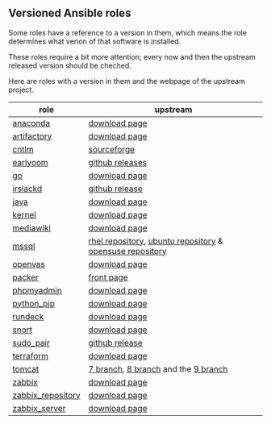 ## Versioned Ansible roles
Some roles have a reference to a version in them, which means the role determines what verion of that software is installed.

These roles require a bit more attention; every now and then the upstream released version should be cheched.

Here are roles with a version in them and the webpage of the upstream project.

| role | upstream |
|------|----------|
|[anaconda](https://github.com/robertdebock/ansible-role-anaconda/blob/master/defaults/main.yml)|[download page](https://www.anaconda.com/distribution/)|
|[artifactory](https://github.com/robertdebock/ansible-role-artifactory/blob/master/defaults/main.yml)|[download page](https://dl.bintray.com/jfrog/artifactory/)|
|[cntlm](https://github.com/robertdebock/ansible-role-cntlm/blob/master/defaults/main.yml)|[sourceforge](https://sourceforge.net/projects/cntlm/files/)|
|[earlyoom](https://github.com/robertdebock/ansible-role-earlyoom/blob/master/defaults/main.yml)|[github releases](https://github.com/rfjakob/earlyoom/releases)|
|[go](https://github.com/robertdebock/ansible-role-go/blob/master/defaults/main.yml)|[download page](https://golang.org/dl/)|
|[irslackd](https://github.com/robertdebock/ansible-role-irslackd/blob/master/defaults/main.yml)|[github release](https://github.com/adsr/irslackd/releases)|
|[java](https://github.com/robertdebock/ansible-role-java/blob/master/vars/main.yml)|[download page](https://www.oracle.com/technetwork/java/javaseproducts/downloads/index.html)|
|[kernel](https://github.com/robertdebock/ansible-role-kernel/blob/master/defaults/main.yml)|[download page](https://www.kernel.org/)|
|[mediawiki](https://github.com/robertdebock/ansible-role-mediawiki/blob/master/defaults/main.yml)|[download page](https://www.mediawiki.org/wiki/Download)|
|[mssql](https://github.com/robertdebock/ansible-role-mssql/blob/master/vars/main.yml)|[rhel repository](https://packages.microsoft.com/rhel/7/mssql-server-2017/), [ubuntu repository](https://packages.microsoft.com/ubuntu/16.04/mssql-server-2017/pool/main/m/mssql-server/) & [opensuse repository](https://packages.microsoft.com/sles/12/mssql-server-2017/)|
|[openvas](https://github.com/robertdebock/ansible-role-openvas/blob/master/vars/main.yml)|[download page](http://updates.atomicorp.com/channels/atomic/centos/7/x86_64/RPMS/)|
|[packer](https://github.com/robertdebock/ansible-role-packer/blob/master/defaults/main.yml)|[front page](https://www.packer.io/)|
|[phpmyadmin](https://github.com/robertdebock/ansible-role-phpmyadmin/blob/master/defaults/main.yml)|[download page](https://www.phpmyadmin.net/downloads/)|
|[python_pip](https://github.com/robertdebock/ansible-role-python_pip/blob/master/defaults/main.yml)|[download page](https://pypi.org/project/pip/)|
|[rundeck](https://github.com/robertdebock/ansible-role-rundeck/blob/master/vars/main.yml)|[download page](https://rundeck.org/downloads.html)|
|[snort](https://github.com/robertdebock/ansible-role-snort/blob/master/vars/main.yml)|[download page](https://www.snort.org/downloads)|
|[sudo_pair](https://github.com/robertdebock/ansible-role-sudo-pair/blob/master/defaults/main.yml)|[github release](https://github.com/square/sudo_pair/releases)|
|[terraform](https://github.com/robertdebock/ansible-role-terraform/blob/master/defaults/main.yml)|[download page](https://www.terraform.io/downloads.html)|
|[tomcat](https://github.com/robertdebock/ansible-role-tomcat/blob/master/defaults/main.yml)|[7 branch](https://tomcat.apache.org/download-70.cgi), [8 branch](https://tomcat.apache.org/download-80.cgi) and the [9 branch](https://tomcat.apache.org/download-90.cgi)|
|[zabbix](https://github.com/robertdebock/ansible-role-zabbix/blob/master/defaults/main.yml)|[download page](https://www.zabbix.com/download)|
|[zabbix_repository](https://github.com/robertdebock/ansible-role-zabbix_repository/blob/master/defaults/main.yml)|[download page](https://www.zabbix.com/download)|
|[zabbix_server](https://github.com/robertdebock/ansible-role-zabbix_server/blob/master/vars/main.yml)|[download page](https://www.zabbix.com/download)|
